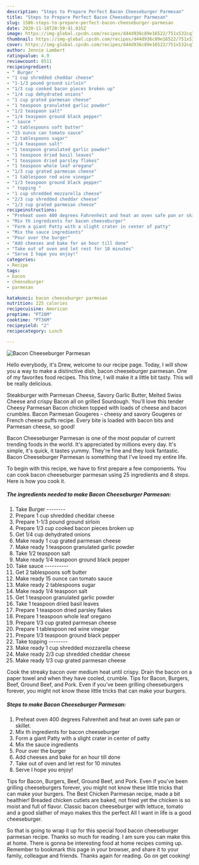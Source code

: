 ```yaml
---
description: "Steps to Prepare Perfect Bacon Cheeseburger Parmesan"
title: "Steps to Prepare Perfect Bacon Cheeseburger Parmesan"
slug: 1586-steps-to-prepare-perfect-bacon-cheeseburger-parmesan
date: 2020-11-18T20:59:41.035Z
image: https://img-global.cpcdn.com/recipes/d44d936c89e16522/751x532cq70/bacon-cheeseburger-parmesan-recipe-main-photo.jpg
thumbnail: https://img-global.cpcdn.com/recipes/d44d936c89e16522/751x532cq70/bacon-cheeseburger-parmesan-recipe-main-photo.jpg
cover: https://img-global.cpcdn.com/recipes/d44d936c89e16522/751x532cq70/bacon-cheeseburger-parmesan-recipe-main-photo.jpg
author: Jennie Lambert
ratingvalue: 4.9
reviewcount: 8511
recipeingredient:
- " Burger "
- "1 cup shredded cheddar cheese"
- "1-1/3 pound ground sirloin"
- "1/3 cup cooked bacon pieces broken up"
- "1/4 cup dehydrated onions"
- "1 cup grated parmesan cheese"
- "1 teaspoon granulated garlic powder"
- "1/2 teaspoon salt"
- "1/4 teaspoon ground black pepper"
- " sauce "
- "2 tablespoons soft butter"
- "15 ounce can tomato sauce"
- "2 tablespoons sugar"
- "1/4 teaspoon salt"
- "1 teaspoon granulated garlic powder"
- "1 teaspoon dried basil leaves"
- "1 teaspoon dried parsley flakes"
- "1 teaspoon whole leaf oregano"
- "1/3 cup grated parmesan cheese"
- "1 tablespoon red wine vinegar"
- "1/3 teaspoon ground black pepper"
- " topping "
- "1 cup shredded mozzarella cheese"
- "2/3 cup shredded cheddar cheese"
- "1/3 cup grated parmesan cheese"
recipeinstructions:
- "Preheat oven 400 degrees Fahrenheit and heat an oven safe pan or skillet."
- "Mix th ingredients for bacon cheeseburger"
- "Form a giant Patty with a slight crater in center of patty"
- "Mix the sauce ingredients"
- "Pour over the burger"
- "Add cheeses and bake for an hour till done"
- "Take out of oven and let rest for 10 minutes"
- "Serve I hope you enjoy!"
categories:
- Recipe
tags:
- bacon
- cheeseburger
- parmesan

katakunci: bacon cheeseburger parmesan 
nutrition: 225 calories
recipecuisine: American
preptime: "PT28M"
cooktime: "PT36M"
recipeyield: "2"
recipecategory: Lunch

---
```



![Bacon Cheeseburger Parmesan](https://img-global.cpcdn.com/recipes/d44d936c89e16522/751x532cq70/bacon-cheeseburger-parmesan-recipe-main-photo.jpg)

Hello everybody, it's Drew, welcome to our recipe page. Today, I will show you a way to make a distinctive dish, bacon cheeseburger parmesan. One of my favorites food recipes. This time, I will make it a little bit tasty. This will be really delicious.

Steakburger with Parmesan Cheese, Savory Garlic Butter, Melted Swiss Cheese and crispy Bacon all on grilled Sourdough. You&#39;ll love this tender Cheesy Parmesan Bacon chicken topped with loads of cheese and bacon crumbles. Bacon Parmesan Gougeres - cheesy and savory Gougeres or French cheese puffs recipe. Every bite is loaded with bacon bits and Parmesan cheese, so good!

Bacon Cheeseburger Parmesan is one of the most popular of current trending foods in the world. It's appreciated by millions every day. It's simple, it's quick, it tastes yummy. They're fine and they look fantastic. Bacon Cheeseburger Parmesan is something that I've loved my entire life.


To begin with this recipe, we have to first prepare a few components. You can cook bacon cheeseburger parmesan using 25 ingredients and 8 steps. Here is how you cook it.

<!--inarticleads1-->

##### The ingredients needed to make Bacon Cheeseburger Parmesan:

1. Take  Burger --------
1. Prepare 1 cup shredded cheddar cheese
1. Prepare 1-1/3 pound ground sirloin
1. Prepare 1/3 cup cooked bacon pieces broken up
1. Get 1/4 cup dehydrated onions
1. Make ready 1 cup grated parmesan cheese
1. Make ready 1 teaspoon granulated garlic powder
1. Take 1/2 teaspoon salt
1. Make ready 1/4 teaspoon ground black pepper
1. Take  sauce ----------
1. Get 2 tablespoons soft butter
1. Make ready 15 ounce can tomato sauce
1. Make ready 2 tablespoons sugar
1. Make ready 1/4 teaspoon salt
1. Get 1 teaspoon granulated garlic powder
1. Take 1 teaspoon dried basil leaves
1. Prepare 1 teaspoon dried parsley flakes
1. Prepare 1 teaspoon whole leaf oregano
1. Prepare 1/3 cup grated parmesan cheese
1. Prepare 1 tablespoon red wine vinegar
1. Prepare 1/3 teaspoon ground black pepper
1. Take  topping --------
1. Make ready 1 cup shredded mozzarella cheese
1. Make ready 2/3 cup shredded cheddar cheese
1. Make ready 1/3 cup grated parmesan cheese


Cook the streaky bacon over medium heat until crispy. Drain the bacon on a paper towel and when they have cooled, crumble. Tips for Bacon, Burgers, Beef, Ground Beef, and Pork. Even if you&#39;ve been grilling cheeseburgers forever, you might not know these little tricks that can make your burgers. 

<!--inarticleads2-->

##### Steps to make Bacon Cheeseburger Parmesan:

1. Preheat oven 400 degrees Fahrenheit and heat an oven safe pan or skillet.
1. Mix th ingredients for bacon cheeseburger
1. Form a giant Patty with a slight crater in center of patty
1. Mix the sauce ingredients
1. Pour over the burger
1. Add cheeses and bake for an hour till done
1. Take out of oven and let rest for 10 minutes
1. Serve I hope you enjoy!


Tips for Bacon, Burgers, Beef, Ground Beef, and Pork. Even if you&#39;ve been grilling cheeseburgers forever, you might not know these little tricks that can make your burgers. The Best Chicken Parmesan recipe, made a bit healthier! Breaded chicken cutlets are baked, not fried yet the chicken is so moist and full of flavor. Classic bacon cheeseburger with lettuce, tomato and a good slather of mayo makes this the perfect All I want in life is a good cheeseburger. 

So that is going to wrap it up for this special food bacon cheeseburger parmesan recipe. Thanks so much for reading. I am sure you can make this at home. There is gonna be interesting food at home recipes coming up. Remember to bookmark this page in your browser, and share it to your family, colleague and friends. Thanks again for reading. Go on get cooking!
